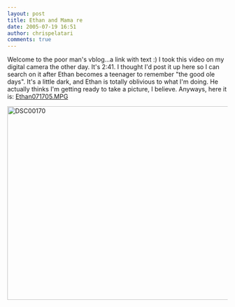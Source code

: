 ```yaml
---
layout: post
title: Ethan and Mama re
date: 2005-07-19 16:51
author: chrispelatari
comments: true
---
```

Welcome to the poor man's vblog...a link with text :) I took this video on my digital camera the other day. It's 2:41. I thought I'd post it up here so I can search on it after Ethan becomes a teenager to remember "the good ole days". It's a little dark, and Ethan is totally oblivious to what I'm doing. He actually thinks I'm getting ready to take a picture, I believe. Anyways, here it is: <a href="http://www.bluefenix.net/videos/Ethan071705.MPG">Ethan071705.MPG</a>

<a href="http://chrispelatari.files.wordpress.com/2005/07/dsc00170.jpg"><img class="alignnone size-full wp-image-1195" alt="DSC00170" src="http://chrispelatari.files.wordpress.com/2005/07/dsc00170.jpg" width="593" height="444" /></a>

